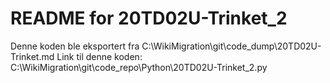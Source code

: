 # README for 20TD02U-Trinket_2
Denne koden ble eksportert fra C:\WikiMigration\git\code_dump\20TD02U-Trinket.md
Link til denne koden: C:\WikiMigration\git\code_repo\Python\20TD02U-Trinket_2.py
